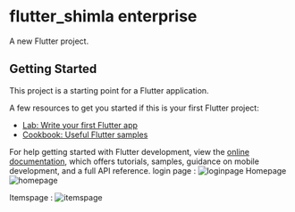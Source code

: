 # flutter_shimla enterprise

A new Flutter project.

## Getting Started

This project is a starting point for a Flutter application.

A few resources to get you started if this is your first Flutter project:

- [Lab: Write your first Flutter app](https://docs.flutter.dev/get-started/codelab)
- [Cookbook: Useful Flutter samples](https://docs.flutter.dev/cookbook)

For help getting started with Flutter development, view the
[online documentation](https://docs.flutter.dev/), which offers tutorials,
samples, guidance on mobile development, and a full API reference.
login page :
![loginpage](https://user-images.githubusercontent.com/116074737/204123807-e48c9f8d-111d-4fbb-a351-53f804df3dcd.png)
Homepage
![homepage](https://user-images.githubusercontent.com/116074737/204123863-000a04fa-07c0-4310-af86-de669b90f4c6.png)

Itemspage :
![itemspage](https://user-images.githubusercontent.com/116074737/204123933-de4ed474-6383-4747-bb4a-d4a492294192.png)
